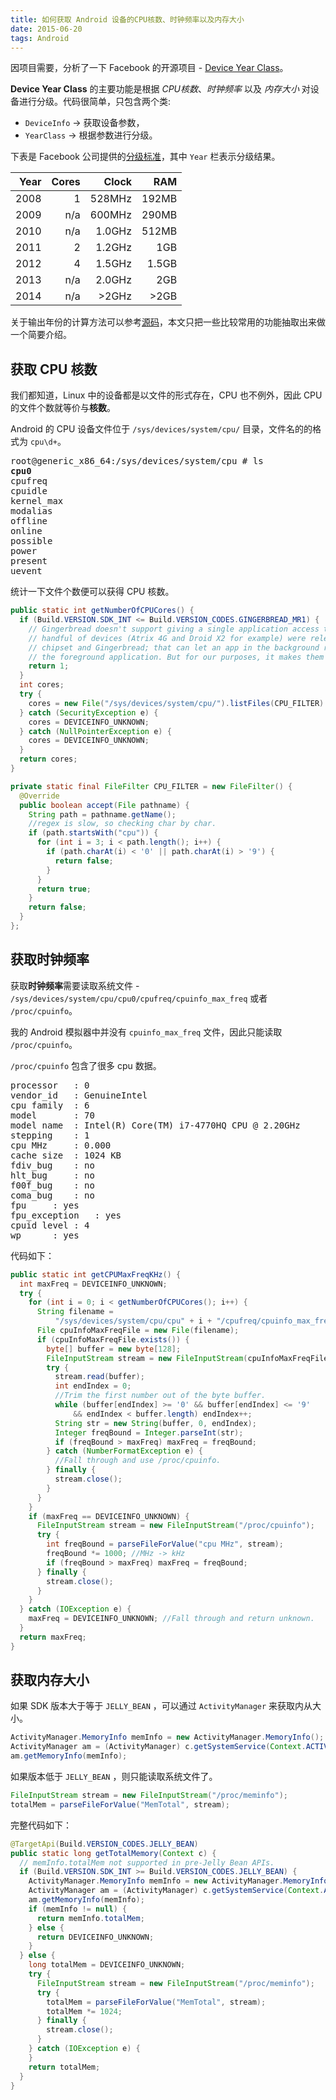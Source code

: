```yaml
---
title: 如何获取 Android 设备的CPU核数、时钟频率以及内存大小
date: 2015-06-20
tags: Android
---
```


因项目需要，分析了一下 Facebook 的开源项目 - [Device Year Class](https://github.com/facebook/device-year-class)。

**Device Year Class** 的主要功能是根据 *CPU核数*、*时钟频率* 以及 *内存大小* 对设备进行分级。代码很简单，只包含两个类:

* `DeviceInfo` -> 获取设备参数，
* `YearClass` -> 根据参数进行分级。

<!-- more -->

下表是 Facebook 公司提供的[分级标准](https://github.com/facebook/device-year-class/blob/master/README.md)，其中 `Year` 栏表示分级结果。

|Year|	Cores|	Clock |	RAM  |
|---:|------:|-------:|-----:|
|2008|	1    |	528MHz|	192MB|
|2009|	n/a  |	600MHz|	290MB|
|2010|	n/a  |	1.0GHz|	512MB|
|2011|	2    |	1.2GHz|	  1GB|
|2012|	4    |	1.5GHz|	1.5GB|
|2013|	n/a  |	2.0GHz|	  2GB|
|2014|	n/a  |   >2GHz|	 >2GB|

关于输出年份的计算方法可以参考[源码](https://github.com/facebook/device-year-class)，本文只把一些比较常用的功能抽取出来做一个简要介绍。


获取 CPU 核数
---

我们都知道，Linux 中的设备都是以文件的形式存在，CPU 也不例外，因此 CPU 的文件个数就等价与**核数**。

Android 的 CPU 设备文件位于 `/sys/devices/system/cpu/` 目录，文件名的的格式为 `cpu\d+`。

<pre>
root@generic_x86_64:/sys/devices/system/cpu # ls
<b>cpu0</b>
cpufreq
cpuidle
kernel_max
modalias
offline
online
possible
power
present
uevent
</pre>

统计一下文件个数便可以获得 CPU 核数。

```java
public static int getNumberOfCPUCores() {
  if (Build.VERSION.SDK_INT <= Build.VERSION_CODES.GINGERBREAD_MR1) {
    // Gingerbread doesn't support giving a single application access to both cores, but a
    // handful of devices (Atrix 4G and Droid X2 for example) were released with a dual-core
    // chipset and Gingerbread; that can let an app in the background run without impacting
    // the foreground application. But for our purposes, it makes them single core.
    return 1;
  }
  int cores;
  try {
    cores = new File("/sys/devices/system/cpu/").listFiles(CPU_FILTER).length;
  } catch (SecurityException e) {
    cores = DEVICEINFO_UNKNOWN;
  } catch (NullPointerException e) {
    cores = DEVICEINFO_UNKNOWN;
  }
  return cores;
}

private static final FileFilter CPU_FILTER = new FileFilter() {
  @Override
  public boolean accept(File pathname) {
    String path = pathname.getName();
    //regex is slow, so checking char by char.
    if (path.startsWith("cpu")) {
      for (int i = 3; i < path.length(); i++) {
        if (path.charAt(i) < '0' || path.charAt(i) > '9') {
          return false;
        }
      }
      return true;
    }
    return false;
  }
};
```

获取时钟频率
---

获取**时钟频率**需要读取系统文件 - `/sys/devices/system/cpu/cpu0/cpufreq/cpuinfo_max_freq` 或者 `/proc/cpuinfo`。

我的 Android 模拟器中并没有 `cpuinfo_max_freq` 文件，因此只能读取 `/proc/cpuinfo`。

`/proc/cpuinfo` 包含了很多 cpu 数据。

<pre>
processor	: 0
vendor_id	: GenuineIntel
cpu family	: 6
model		: 70
model name	: Intel(R) Core(TM) i7-4770HQ CPU @ 2.20GHz
stepping	: 1
cpu MHz		: 0.000
cache size	: 1024 KB
fdiv_bug	: no
hlt_bug		: no
f00f_bug	: no
coma_bug	: no
fpu		: yes
fpu_exception	: yes
cpuid level	: 4
wp		: yes
</pre>

代码如下：

```java
public static int getCPUMaxFreqKHz() {
  int maxFreq = DEVICEINFO_UNKNOWN;
  try {
    for (int i = 0; i < getNumberOfCPUCores(); i++) {
      String filename =
          "/sys/devices/system/cpu/cpu" + i + "/cpufreq/cpuinfo_max_freq";
      File cpuInfoMaxFreqFile = new File(filename);
      if (cpuInfoMaxFreqFile.exists()) {
        byte[] buffer = new byte[128];
        FileInputStream stream = new FileInputStream(cpuInfoMaxFreqFile);
        try {
          stream.read(buffer);
          int endIndex = 0;
          //Trim the first number out of the byte buffer.
          while (buffer[endIndex] >= '0' && buffer[endIndex] <= '9'
              && endIndex < buffer.length) endIndex++;
          String str = new String(buffer, 0, endIndex);
          Integer freqBound = Integer.parseInt(str);
          if (freqBound > maxFreq) maxFreq = freqBound;
        } catch (NumberFormatException e) {
          //Fall through and use /proc/cpuinfo.
        } finally {
          stream.close();
        }
      }
    }
    if (maxFreq == DEVICEINFO_UNKNOWN) {
      FileInputStream stream = new FileInputStream("/proc/cpuinfo");
      try {
        int freqBound = parseFileForValue("cpu MHz", stream);
        freqBound *= 1000; //MHz -> kHz
        if (freqBound > maxFreq) maxFreq = freqBound;
      } finally {
        stream.close();
      }
    }
  } catch (IOException e) {
    maxFreq = DEVICEINFO_UNKNOWN; //Fall through and return unknown.
  }
  return maxFreq;
}
```

获取内存大小
---

如果 SDK 版本大于等于 `JELLY_BEAN` ，可以通过 `ActivityManager` 来获取内从大小。

```java
ActivityManager.MemoryInfo memInfo = new ActivityManager.MemoryInfo();
ActivityManager am = (ActivityManager) c.getSystemService(Context.ACTIVITY_SERVICE);
am.getMemoryInfo(memInfo);
```

如果版本低于 `JELLY_BEAN` ，则只能读取系统文件了。

```java
FileInputStream stream = new FileInputStream("/proc/meminfo");
totalMem = parseFileForValue("MemTotal", stream);
```

完整代码如下：

```java
@TargetApi(Build.VERSION_CODES.JELLY_BEAN)
public static long getTotalMemory(Context c) {
  // memInfo.totalMem not supported in pre-Jelly Bean APIs.
  if (Build.VERSION.SDK_INT >= Build.VERSION_CODES.JELLY_BEAN) {
    ActivityManager.MemoryInfo memInfo = new ActivityManager.MemoryInfo();
    ActivityManager am = (ActivityManager) c.getSystemService(Context.ACTIVITY_SERVICE);
    am.getMemoryInfo(memInfo);
    if (memInfo != null) {
      return memInfo.totalMem;
    } else {
      return DEVICEINFO_UNKNOWN;
    }
  } else {
    long totalMem = DEVICEINFO_UNKNOWN;
    try {
      FileInputStream stream = new FileInputStream("/proc/meminfo");
      try {
        totalMem = parseFileForValue("MemTotal", stream);
        totalMem *= 1024;
      } finally {
        stream.close();
      }
    } catch (IOException e) {
    }
    return totalMem;
  }
}
```
